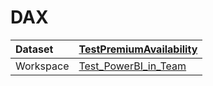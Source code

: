 



# DAX

|Dataset|[TestPremiumAvailability](./../TestPremiumAvailability.md)|
| :--- | :--- |
|Workspace|[Test_PowerBI_in_Team](../../Workspaces/Test_PowerBI_in_Team.md)|
